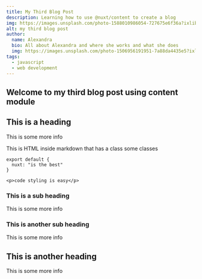 ```yaml
---
title: My Third Blog Post
description: Learning how to use @nuxt/content to create a blog
img: https://images.unsplash.com/photo-1588010986054-727675e6f36a?ixlib=rb-1.2.1&ixid=eyJhcHBfaWQiOjEyMDd9&auto=format&fit=crop&w=500&q=60
alt: my third blog post
author: 
  name: Alexandra
  bio: All about Alexandra and where she works and what she does
  img: https://images.unsplash.com/photo-1506956191951-7a88da4435e5?ixlib=rb-1.2.1&ixid=eyJhcHBfaWQiOjEyMDd9&auto=format&fit=crop&w=500&q=60
tags: 
  - javascript
  - web development
---
```


## Welcome to my third blog post using content module

## This is a heading
This is some more info
<div class="bg-blue-500 text-white p-4 mb-4">
  This is HTML inside markdown that has a class some classes
</div>

<info-box>
  <template #info-box>
    This is a vue component inside markdown using slots
  </template>
</info-box>

```js[nuxt.config.js]
export default {
  nuxt: "is the best"
}
```
```html[my-first-blog-post.md]
<p>code styling is easy</p>
```

### This is a sub heading
This is some more info

### This is another sub heading
This is some more info

## This is another heading
This is some more info